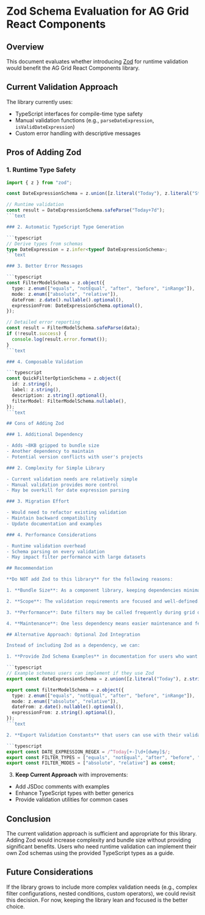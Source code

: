 # Zod Schema Evaluation for AG Grid React Components

## Overview

This document evaluates whether introducing [Zod](<[https://github.com/colinhacks/zo](https://github.com/colinhacks/zo)d>) for runtime validation would benefit the AG Grid React Components library.

## Current Validation Approach

The library currently uses:

- TypeScript interfaces for compile-time type safety
- Manual validation functions (e.g., `parseDateExpression`, `isValidDateExpression`)
- Custom error handling with descriptive messages

## Pros of Adding Zod

### 1. Runtime Type Safety

````typescript
import { z } from "zod";

const DateExpressionSchema = z.union([z.literal("Today"), z.literal("StartOfWeek"), z.literal("EndOfWeek"), z.literal("StartOfMonth"), z.literal("EndOfMonth"), z.literal("StartOfYear"), z.literal("EndOfYear"), z.string().regex(/^Today[+-]\d+[dwmy]$/)]);

// Runtime validation
const result = DateExpressionSchema.safeParse("Today+7d");
```text

### 2. Automatic TypeScript Type Generation

```typescript
// Derive types from schemas
type DateExpression = z.infer<typeof DateExpressionSchema>;
```text

### 3. Better Error Messages

```typescript
const FilterModelSchema = z.object({
  type: z.enum(["equals", "notEqual", "after", "before", "inRange"]),
  mode: z.enum(["absolute", "relative"]),
  dateFrom: z.date().nullable().optional(),
  expressionFrom: DateExpressionSchema.optional(),
});

// Detailed error reporting
const result = FilterModelSchema.safeParse(data);
if (!result.success) {
  console.log(result.error.format());
}
```text

### 4. Composable Validation

```typescript
const QuickFilterOptionSchema = z.object({
  id: z.string(),
  label: z.string(),
  description: z.string().optional(),
  filterModel: FilterModelSchema.nullable(),
});
```text

## Cons of Adding Zod

### 1. Additional Dependency

- Adds ~8KB gzipped to bundle size
- Another dependency to maintain
- Potential version conflicts with user's projects

### 2. Complexity for Simple Library

- Current validation needs are relatively simple
- Manual validation provides more control
- May be overkill for date expression parsing

### 3. Migration Effort

- Would need to refactor existing validation
- Maintain backward compatibility
- Update documentation and examples

### 4. Performance Considerations

- Runtime validation overhead
- Schema parsing on every validation
- May impact filter performance with large datasets

## Recommendation

**Do NOT add Zod to this library** for the following reasons:

1. **Bundle Size**: As a component library, keeping dependencies minimal is crucial. Adding 8KB for validation that's already handled is not justified.

2. **Scope**: The validation requirements are focused and well-defined. Custom validation functions provide exactly what's needed without overhead.

3. **Performance**: Date filters may be called frequently during grid operations. Custom validation is optimized for these specific use cases.

4. **Maintenance**: One less dependency means easier maintenance and fewer potential breaking changes.

## Alternative Approach: Optional Zod Integration

Instead of including Zod as a dependency, we can:

1. **Provide Zod Schema Examples** in documentation for users who want runtime validation:

```typescript
// Example schemas users can implement if they use Zod
export const dateExpressionSchema = z.union([z.literal("Today"), z.string().regex(/^Today[+-]\d+[dwmy]$/)]);

export const filterModelSchema = z.object({
  type: z.enum(["equals", "notEqual", "after", "before", "inRange"]),
  mode: z.enum(["absolute", "relative"]),
  dateFrom: z.date().nullable().optional(),
  expressionFrom: z.string().optional(),
});
```text

2. **Export Validation Constants** that users can use with their validation library of choice:

```typescript
export const DATE_EXPRESSION_REGEX = /^Today[+-]\d+[dwmy]$/;
export const FILTER_TYPES = ["equals", "notEqual", "after", "before", "inRange"] as const;
export const FILTER_MODES = ["absolute", "relative"] as const;
````

3. **Keep Current Approach** with improvements:

- Add JSDoc comments with examples
- Enhance TypeScript types with better generics
- Provide validation utilities for common cases

## Conclusion

The current validation approach is sufficient and appropriate for this library. Adding Zod would increase complexity and bundle size without providing significant benefits. Users who need runtime validation can implement their own Zod schemas using the provided TypeScript types as a guide.

## Future Considerations

If the library grows to include more complex validation needs (e.g., complex filter configurations, nested conditions, custom operators), we could revisit this decision. For now, keeping the library lean and focused is the better choice.
